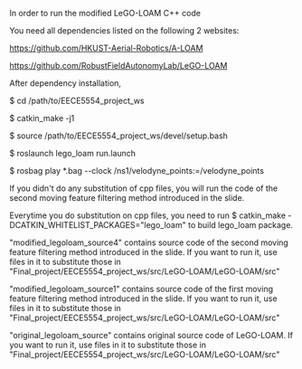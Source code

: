 In order to run the modified LeGO-LOAM C++ code

You need all dependencies listed on the following 2 websites:

https://github.com/HKUST-Aerial-Robotics/A-LOAM

https://github.com/RobustFieldAutonomyLab/LeGO-LOAM

After dependency installation,

$ cd /path/to/EECE5554_project_ws

$ catkin_make -j1

$ source /path/to/EECE5554_project_ws/devel/setup.bash

$ roslaunch lego_loam run.launch

$ rosbag play *.bag --clock /ns1/velodyne_points:=/velodyne_points

If you didn't do any substitution of cpp files, you will run the code of the second moving feature filtering method introduced in the slide.

Everytime you do substitution on cpp files, you need to run $ catkin_make -DCATKIN_WHITELIST_PACKAGES="lego_loam" to build lego_loam package.

"modified_legoloam_source4" contains source code of the second moving feature filtering method introduced in the slide. If you want to run it, use files in it to substitute those in "Final_project/EECE5554_project_ws/src/LeGO-LOAM/LeGO-LOAM/src"

"modified_legoloam_source1" contains source code of the first moving feature filtering method introduced in the slide. If you want to run it, use files in it to substitute those in "Final_project/EECE5554_project_ws/src/LeGO-LOAM/LeGO-LOAM/src"

"original_legoloam_source" contains original source code of LeGO-LOAM. If you want to run it, use files in it to substitute those in "Final_project/EECE5554_project_ws/src/LeGO-LOAM/LeGO-LOAM/src"



